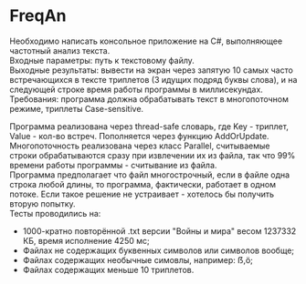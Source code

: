 # FreqAn
Необходимо написать консольное приложение на C#, выполняющее частотный анализ текста.  
Входные параметры: путь к текстовому файлу.  
Выходные результаты: вывести на экран через запятую 10 самых часто встречающихся в тексте триплетов (3 идущих подряд буквы слова), и на следующей строке время работы программы в миллисекундах.  
Требования: программа должна обрабатывать текст в многопоточном режиме, триплеты Case-sensitive.  

Программа реализована через thread-safe словарь, где Key - триплет, Value - кол-во встреч. Пополняется через функцию AddOrUpdate.  
Многопоточность реализована через класс Parallel, считываемые строки обрабатываются сразу при извлечении их из файла, так что 99% времени работы программы - считывание из файла.  
Программа предполагает что файл многострочный, если в файле одна строка любой длины, то программа, фактически, работает в одном потоке. Если такое решение не устраивает - хотелось бы получить вторую попытку.  
Тесты проводились на:  
 - 1000-кратно повторённой .txt версии "Войны и мира" весом 1237332 КБ, время исполнение 4250 мс;
 - Файлах не содержащих буквенных символов или символов вообще;  
 - Файлах содержащих необычные симовлы, например: ẞ,ö;
 - Файлах содержащих меньше 10 триплетов.
